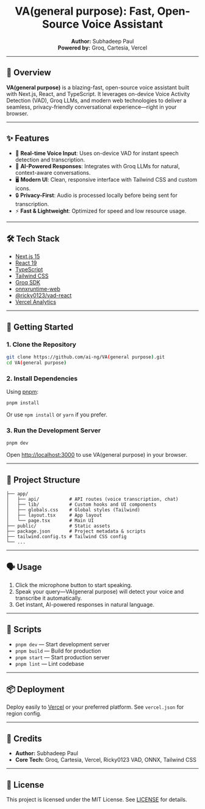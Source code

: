 <div align="center">
	<h1>VA(general purpose): Fast, Open-Source Voice Assistant</h1>
	<p>
		<b>Author:</b> Subhadeep Paul<br>
		<b>Powered by:</b> Groq, Cartesia, Vercel
	</p>
</div>

---

## 🚀 Overview

<b>VA(general purpose)</b> is a blazing-fast, open-source voice assistant built with Next.js, React, and TypeScript. It leverages on-device Voice Activity Detection (VAD), Groq LLMs, and modern web technologies to deliver a seamless, privacy-friendly conversational experience—right in your browser.

---

## ✨ Features

- 🎤 **Real-time Voice Input**: Uses on-device VAD for instant speech detection and transcription.
- 🤖 **AI-Powered Responses**: Integrates with Groq LLMs for natural, context-aware conversations.
- 🖥️ **Modern UI**: Clean, responsive interface with Tailwind CSS and custom icons.
- 🔒 **Privacy-First**: Audio is processed locally before being sent for transcription.
- ⚡ **Fast & Lightweight**: Optimized for speed and low resource usage.

---

## 🛠️ Tech Stack

- [Next.js 15](https://nextjs.org/)
- [React 19](https://react.dev/)
- [TypeScript](https://www.typescriptlang.org/)
- [Tailwind CSS](https://tailwindcss.com/)
- [Groq SDK](https://github.com/groq/groq-sdk)
- [onnxruntime-web](https://www.npmjs.com/package/onnxruntime-web)
- [@ricky0123/vad-react](https://github.com/ricky0123/vad)
- [Vercel Analytics](https://vercel.com/analytics)

---

## 🚦 Getting Started

### 1. Clone the Repository

```bash
git clone https://github.com/ai-ng/VA(general purpose).git
cd VA(general purpose)
```

### 2. Install Dependencies

Using [pnpm](https://pnpm.io/):

```bash
pnpm install
```

Or use `npm install` or `yarn` if you prefer.

### 3. Run the Development Server

```bash
pnpm dev
```

Open [http://localhost:3000](http://localhost:3000) to use VA(general purpose) in your browser.

---

## 🧩 Project Structure

```
├── app/
│   ├── api/           # API routes (voice transcription, chat)
│   ├── lib/           # Custom hooks and UI components
│   ├── globals.css    # Global styles (Tailwind)
│   ├── layout.tsx     # App layout
│   └── page.tsx       # Main UI
├── public/            # Static assets
├── package.json       # Project metadata & scripts
├── tailwind.config.ts # Tailwind CSS config
└── ...
```

---

## 🗣️ Usage

1. Click the microphone button to start speaking.
2. Speak your query—VA(general purpose) will detect your voice and transcribe it automatically.
3. Get instant, AI-powered responses in natural language.

---

## 🧪 Scripts

- `pnpm dev` — Start development server
- `pnpm build` — Build for production
- `pnpm start` — Start production server
- `pnpm lint` — Lint codebase

---

## 📦 Deployment

Deploy easily to [Vercel](https://vercel.com/) or your preferred platform. See `vercel.json` for region config.

---

## 🙏 Credits

- **Author:** Subhadeep Paul
- **Core Tech:** Groq, Cartesia, Vercel, Ricky0123 VAD, ONNX, Tailwind CSS

---

## 📄 License

This project is licensed under the MIT License. See [LICENSE](./LICENSE) for details.
